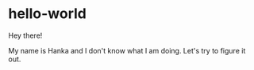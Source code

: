 # hello-world
Hey there!

My name is Hanka and I don't know what I am doing.
Let's try to figure it out.

